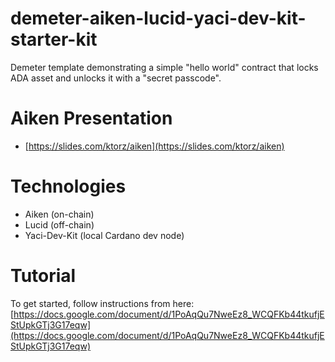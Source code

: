 # demeter-aiken-lucid-yaci-dev-kit-starter-kit

Demeter template demonstrating a simple "hello world" contract that locks ADA asset and unlocks it with a "secret passcode".

# Aiken Presentation
- [https://slides.com/ktorz/aiken](https://slides.com/ktorz/aiken)

# Technologies
- Aiken (on-chain)
- Lucid (off-chain)
- Yaci-Dev-Kit (local Cardano dev node)

# Tutorial
To get started, follow instructions from here:
[https://docs.google.com/document/d/1PoAqQu7NweEz8_WCQFKb44tkufjEStUpkGTj3G17eqw](https://docs.google.com/document/d/1PoAqQu7NweEz8_WCQFKb44tkufjEStUpkGTj3G17eqw)
